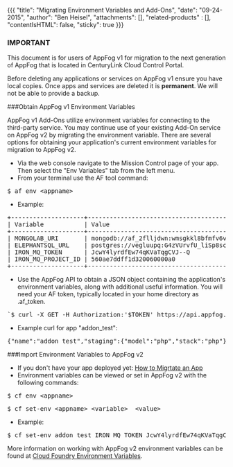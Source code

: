 {{{
  "title": "Migrating Environment Variables and Add-Ons",
  "date": "09-24-2015",
  "author": "Ben Heisel",
  "attachments": [],
  "related-products" : [],
  "contentIsHTML": false,
  "sticky": true
}}}

### IMPORTANT

This document is for users of AppFog v1 for migration to the next generation of AppFog that is located in CenturyLink Cloud Control Portal.

Before deleting any applications or services on AppFog v1 ensure you have local copies. Once apps and services are deleted it is **permanent**. We will not be able to provide a backup.

###Obtain AppFog v1 Environment Variables

AppFog v1 Add-Ons utilize environment variables for connecting to the third-party service. You may continue use of your existing Add-On service on AppFog v2 by migrating the environment variable. There are several options for obtaining your application's current environment variables for migration to AppFog v2.

* Via the web console navigate to the Mission Control page of your app. Then select the "Env Variables" tab from the left menu.
* From your terminal use the AF tool command:
<pre>$ af env &lt;appname&gt;</pre>
* Example:
<pre>
+--------------------+-------------------------------------------------------------------------------------------------+
| Variable           | Value                                                                                           |
+--------------------+-------------------------------------------------------------------------------------------------+
| MONGOLAB_URI       | mongodb://af_2flljdwn:wmsgkkl8bfmfv6v8jtq2evlula@ds051953.mongolab.com:51953/af_2flljdwn        |
| ELEPHANTSQL_URL    | postgres://vegluupq:G4zVUrvfU_liSp8scxbeQm_qGtUObdl@pellefant.db.elephantsql.com:5432/vegluupq |
| IRON_MQ_TOKEN      | JcwY4lyrdfEw74qKVaTqgCVJ--Q                                                                     |
| IRON_MQ_PROJECT_ID | 560ae7ddff1d320060000a0                                                                        |
+--------------------+-------------------------------------------------------------------------------------------------+
</pre>
* Use the AppFog API to obtain a JSON object containing the application's environment variables, along with additional useful information. You will need your AF token, typically located in your home directory as .af_token. 
<pre>`$ curl -X GET -H Authorization:'$TOKEN' https://api.appfog.com/apps/<appname>`</pre>
* Example curl for app "addon_test":
<pre>
{"name":"addon_test","staging":{"model":"php","stack":"php"},"uris":["2remove.aws.af.cm","addon_test.aws.af.cm","removeurl.aws.af.cm"],"instances":1,"runningInstances":1,"resources":{"memory":128,"disk":1024,"fds":256},"state":"STARTED","services":["mysql-0c3b"],"version":"8e3832c7695ad0f75cb258edea628c177d69b2a3-6","env":["MONGOLAB_URI=mongodb://af_2flljdwn:wmsgkkl8bfmfv6v8jtq2evlula@ds051953.mongolab.com:51953/af_2flljdwn","ELEPHANTSQL_URL=postgres://vegluupq:G4zVUrvfU_liSp8scxbeQm_qGtUObdl@pellefant.db.elephantsql.com:5432/vegluupq","IRON_MQ_TOKEN=JcwY4lyrdfEw74qKVaTqgCVJ--Q","IRON_MQ_PROJECT_ID=560ae7ddff1d320060000a0"],"meta":{"debug":null,"console":null,"version":29,"created":1443557061},"infra":{"provider":"aws","name":"aws"}}
</pre>

###Import Environment Variables to AppFog v2
* If you don't have your app deployed yet: [How to Migrtate an App](/how-to-migrate-an-application.md)
* Environment variables can be viewed or set in AppFog v2 with the following commands:
<pre>$ cf env &lt;appname&gt;</pre>
<pre>$ cf set-env &lt;appname&gt; &lt;variable&gt;  &lt;value&gt;</pre>
* Example:
<pre>$ cf set-env addon_test IRON_MQ_TOKEN JcwY4lyrdfEw74qKVaTqgCVJ--Q</pre>
More information on working with AppFog v2 environment variables can be found at [Cloud Foundry Environment Variables](http://docs.run.pivotal.io/devguide/deploy-apps/environment-variable.html).
